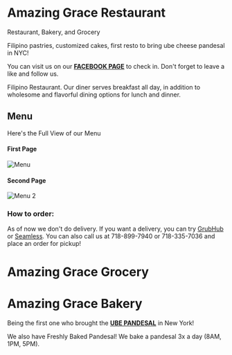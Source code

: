 # Amazing Grace Restaurant

Restaurant, Bakery, and Grocery

Filipino pastries, customized cakes, first resto to bring ube cheese pandesal in NYC!

You can visit us on our **[FACEBOOK PAGE](https://www.facebook.com/Amazing-Grace-Restaurant-107927027616035)** to check in. Don't forget to leave a like and follow us.

Filipino Restaurant. Our diner serves breakfast all day, in addition to wholesome and flavorful dining options for lunch and dinner.

## Menu
Here's the Full View of our Menu

#### First Page
![Menu](https://user-images.githubusercontent.com/80164448/110212300-bb5c0280-7e68-11eb-99a3-ee9cf7723836.jpg)

#### Second Page
![Menu 2](https://user-images.githubusercontent.com/80164448/110212344-ee9e9180-7e68-11eb-94d4-edbfb2b50d91.jpg)

### How to order:

As of now we don't do delivery. If you want a delivery, you can try [GrubHub](https://www.grubhub.com/restaurant/amazing-grace-69-02-roosevelt-ave-woodside/1717134) or [Seamless](https://www.seamless.com/menu/amazing-grace-69-02-roosevelt-ave-woodside/1717134). You can also call us at 718-899-7940 or 718-335-7036 and place an order for pickup!


# Amazing Grace Grocery


# Amazing Grace Bakery

Being the first one who brought the  **[UBE PANDESAL](https://user-images.githubusercontent.com/80164448/110217329-6678b600-7e81-11eb-906c-a9573625b137.PNG)** in New York!

We also have Freshly Baked Pandesal! We bake a pandesal 3x a day (8AM, 1PM, 5PM).

